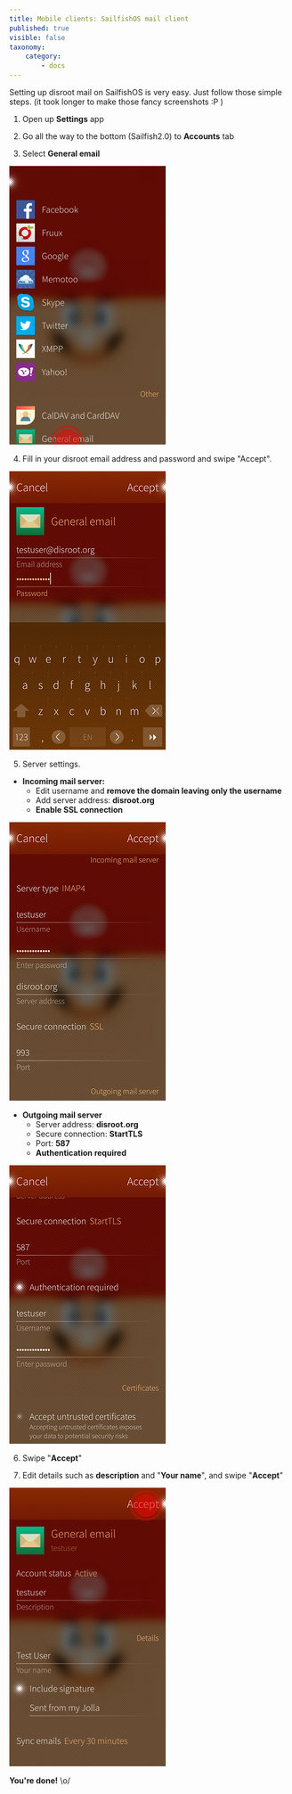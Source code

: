 ```yaml
---
title: Mobile clients: SailfishOS mail client
published: true
visible: false
taxonomy:
    category:
        - docs
---
```


Setting up disroot mail on SailfishOS is very easy. Just follow those simple steps. (it took longer to make those fancy screenshots :P )


1. Open up **Settings** app

2. Go all the way to the bottom (Sailfish2.0) to **Accounts** tab

3. Select **General email**

![](en/sailfish_mail1.png)

4. Fill in your disroot email address and password and swipe "Accept".

![](en/sailfish_mail2.png)

5. Server settings.

 - **Incoming mail server:**
    - Edit username and **remove the domain leaving only the username**
    - Add server address: **disroot.org**
    - **Enable SSL connection**

![](en/sailfish_mail3.png)

 - **Outgoing mail server**
    - Server address: **disroot.org**
    - Secure connection: **StartTLS**
    - Port: **587**
    - **Authentication required**

![](en/sailfish_mail4.png)

6. Swipe "**Accept**"

7. Edit details such as **description** and "**Your name**", and swipe "**Accept**"

![](en/sailfish_mail5.png)

**You're done!** \o/
